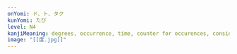 ```yaml
---
onYomi: ド、ト、タク
kunYomi: たび
level: N4
kanjiMeaning: degrees, occurrence, time, counter for occurences, consider, attitude
image: "[[度.jpg]]"
---
```

